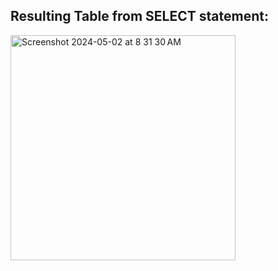 ## Resulting Table from SELECT statement:

<img width="360" alt="Screenshot 2024-05-02 at 8 31 30 AM" src="https://github.com/ErinF10/-Fetsy-Practice-Database/assets/144135752/e8a689dc-48ab-42ee-b0e6-4439299bdbe4">
